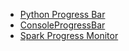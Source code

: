 * [Python Progress Bar](https://stackoverflow.com/questions/3160699/python-progress-bar)
* [ConsoleProgressBar](https://mallikarjuna_g.gitbooks.io/spark/content/spark-sparkcontext-ConsoleProgressBar.html)
* [Spark Progress Monitor](https://pixiedust.github.io/pixiedust/sparkmonitor.html)